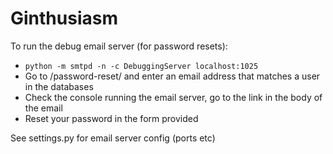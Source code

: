 # Ginthusiasm

To run the debug email server (for password resets):
* `python -m smtpd -n -c DebuggingServer localhost:1025`
* Go to /password-reset/ and enter an email address that matches a user in the databases
* Check the console running the email server, go to the link in the body of the email
* Reset your password in the form provided

See settings.py for email server config (ports etc)
